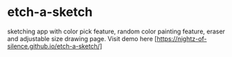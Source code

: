 # etch-a-sketch
sketching app with color pick feature, random color painting feature, eraser and adjustable size drawing page. Visit demo here [https://nightz-of-silence.github.io/etch-a-sketch/]